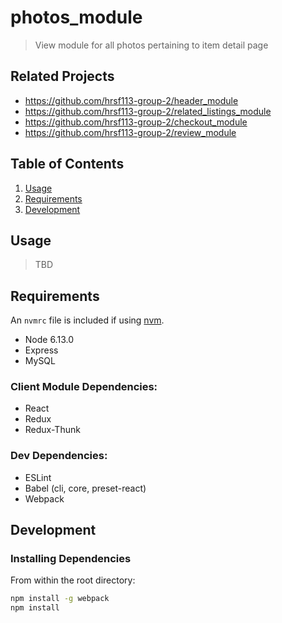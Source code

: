 # photos_module

> View module for all photos pertaining to item detail page

## Related Projects

  - https://github.com/hrsf113-group-2/header_module
  - https://github.com/hrsf113-group-2/related_listings_module
  - https://github.com/hrsf113-group-2/checkout_module
  - https://github.com/hrsf113-group-2/review_module

## Table of Contents

1. [Usage](#Usage)
1. [Requirements](#requirements)
1. [Development](#development)

## Usage

> TBD

## Requirements

An `nvmrc` file is included if using [nvm](https://github.com/creationix/nvm).

- Node 6.13.0
- Express
- MySQL

### Client Module Dependencies:

- React
- Redux
- Redux-Thunk

### Dev Dependencies:

- ESLint
- Babel (cli, core, preset-react)
- Webpack

## Development

### Installing Dependencies

From within the root directory:

```sh
npm install -g webpack
npm install
```

